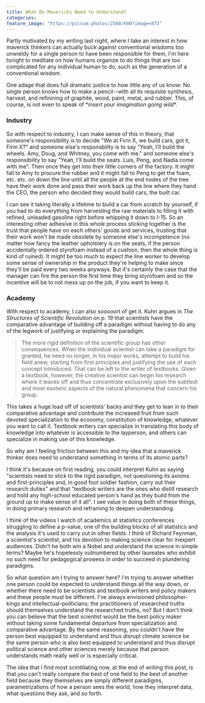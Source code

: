 ```yaml
---
title: What Do Mavericks Need to Understand?
categories:
feature_image: "https://picsum.photos/2560/600?image=872"
---
```


Partly motivated by my writing last night, where I take an interest in how maverick thinkers can actually buck against conventional wisdoms too unwieldy for a single person to have been responsible for them, I'm here tonight to meditate on how humans organize to do things that are too complicated for any individual human to do, such as the generation of a conventional wisdom. 

One adage that does full dramatic justice to how little any of us know: No single person knows how to make a pencil--with all its requisite synthesis, harvest, and refinining of graphite, wood, paint, metal, and rubber. This, of course, is not even to speak of \**insert your imagination going wild*\*.

### Industry 

So with respect to industry, I can make sense of this in theory, that someone's responsibility is to decide "We at Firm X, we build cars, got it, Firm X?" and someone else's responsbility is to say "Yeah, I'll build the wheels. Amy, Doug, and Whitney, you come with me." and someone else's responsibility to say "Yeah, I'll build the seats. Luis, Peng, and Nadia come with me". Then once they get into their little corners of the factory. It might fall to Amy to procure the rubber and it might fall to Peng to get the foam, etc. etc. on down the line until all the people at the end nodes of the tree have their work done and pass their work back up the line where they hand the CEO, the person who decided they would build cars, the built car.

I can see it taking literally a lifetime to build a car from scratch by yourself, if you had to do everything from harvesting the raw materials to filling it with refined, unleaded gasoline right before whipping it down to I-15. So an interesting other adhesive in this whole process sticking together is the trust that people have on each others' goods and services, trusting that their work won't be made obsolete by someone else's incompetence (no matter how fancy the leather upholstery is on the seats, if the person accidentally ordered styrofoam instead of a cushion, then the whole thing is kind of ruined). It might be too much to expect the line worker to develop some sense of ownership in the product they're helping to make since they'll be paid every two weeks anyways. But it's certainly the case that the manager can fire the person the first time they bring styrofoam and so the incentive will be to not mess up on the job, if you want to keep it.

### Academy

With respect to academy, I can also sooooort of get it. Kuhn argues in *The Structures of Scientific Revolution* on p. 19 that scientists have the comparative advantage of building off a paradigm without having to do any of the legwork of justifying or explaining the paradigm:

> The more rigid definition of the scientific group has other consequences. When the individual scientist can take a paradigm for granted, he need no longer, in his major works, attempt to build his field anew, starting from first principles and justifying the use of each concept introduced. That can be left to the writer of textbooks. Given a textbook, however, the creative scientist can begin his research where it leaves off and thus concentrate exclusively upon the subtlest and most esoteric aspects of the natural phenomena that concern his group.

This takes a huge load off of scientists' backs and they get to lean in to their comparative advantage and contribute the increased fruit from such devoted specialization to the economy, constitution of knowledge, whatever you want to call it. Textbook writers can specialize in translating this body of knowledge into whatever is accessible to the layperson, and others can specialize in making use of this knowledge.

So why am I feeling friction between this and my idea that a maverick thinker does need to understand something in terms of its atomic parts?

I think it's because on first reading, you could interpret Kuhn as saying "scientists need to stick to the rigid paradigm, not questioning its axioms and first-principles and, in good foot soldier fashion, carry out their research duties" and that "textbook writers are the ones who distill research and hold any high-school educated person's hand as they build from the ground up to make sense of it all". I see value in doing both of these things, in doing primary research and reframing to deepen understanding.

I think of the videos I watch of academics at statistics conferences struggling to define a p-value, one of the building blocks of all statistics and the analysis it's used to carry out in other fields. I think of Richard Feynman, a scientist's scientist, and his devotion to making science clear for inexpert audiences. Didn't he both win a Nobel and understand the science in simple terms? Maybe he's hopelessly outnumbered by other laureates who exhibit no such need for pedagogical prowess in order to succeed in plundering paradigms.

So what question am I trying to answer here? I'm trying to answer whether one person could be expected to understand things all the way down, or whether there need to be scientists and textbook writers and policy makers and these people must be different. I've always envisioned philosopher-kings and intellectual-politicians; the practitioners of researched truths should themselves understand the researched truths, no? But I don't think you can believe that the best scientist would be the best policy maker without taking some fundamental departure from specialization and comparative advantage. By the same reasoning, you couldn't have the person best equipped to understand and thus disrupt climate science be the same person who is also best equipped to understand and thus disrupt political science and other sciences merely because that person understands math really well or is especially critical. 

The idea that I find most scintillating now, at the end of writing this post, is that you can't really compare the best of one field to the best of another field because they themselves are simply different paradigms, parametrizations of how a person sees the world, how they interpret data, what questions they ask, and so forth.